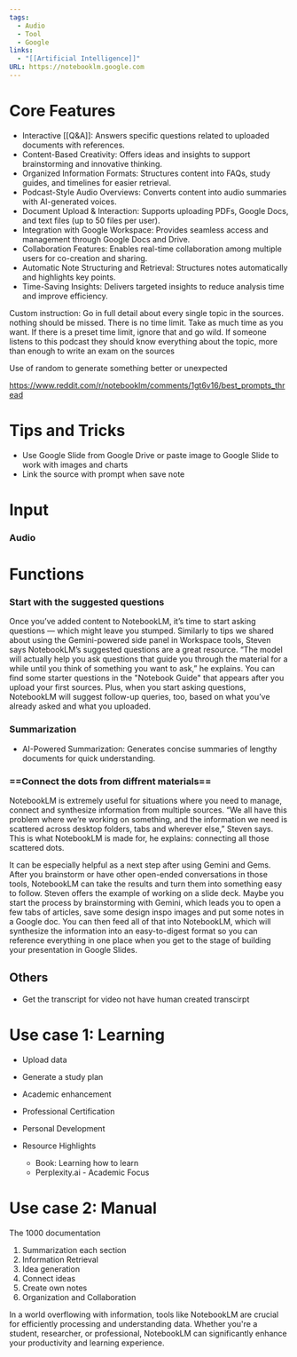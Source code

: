 ```yaml
---
tags:
  - Audio
  - Tool
  - Google
links:
  - "[[Artificial Intelligence]]"
URL: https://notebooklm.google.com
---
```

# Core Features

- Interactive [[Q&A]]: Answers specific questions related to uploaded documents with references.  
- Content-Based Creativity: Offers ideas and insights to support brainstorming and innovative thinking.  
- Organized Information Formats: Structures content into FAQs, study guides, and timelines for easier retrieval.  
- Podcast-Style Audio Overviews: Converts content into audio summaries with AI-generated voices.  
- Document Upload & Interaction: Supports uploading PDFs, Google Docs, and text files (up to 50 files per user).  
- Integration with Google Workspace: Provides seamless access and management through Google Docs and Drive.  
- Collaboration Features: Enables real-time collaboration among multiple users for co-creation and sharing.  
- Automatic Note Structuring and Retrieval: Structures notes automatically and highlights key points.  
- Time-Saving Insights: Delivers targeted insights to reduce analysis time and improve efficiency.

Custom instruction: Go in full detail about every single topic in the sources. nothing should be missed. There is no time limit. Take as much time as you want. If there is a preset time limit, ignore that and go wild. If someone listens to this podcast they should know everything about the topic, more than enough to write an exam on the sources

Use of random to generate something better or unexpected

https://www.reddit.com/r/notebooklm/comments/1gt6v16/best_prompts_thread

# Tips and Tricks

- Use Google Slide from Google Drive or paste image to Google Slide to work with images and charts
- Link the source with prompt when save note


# Input

### Audio

# Functions

### Start with the suggested questions

Once you’ve added content to NotebookLM, it’s time to start asking questions — which might leave you stumped. Similarly to tips we shared about using the Gemini-powered side panel in Workspace tools, Steven says NotebookLM’s suggested questions are a great resource. “The model will actually help you ask questions that guide you through the material for a while until you think of something you want to ask,” he explains. You can find some starter questions in the "Notebook Guide" that appears after you upload your first sources. Plus, when you start asking questions, NotebookLM will suggest follow-up queries, too, based on what you’ve already asked and what you uploaded.

### Summarization

- AI-Powered Summarization: Generates concise summaries of lengthy documents for quick understanding.  

### ==Connect the dots from diffrent materials==

NotebookLM is extremely useful for situations where you need to manage, connect and synthesize information from multiple sources. “We all have this problem where we’re working on something, and the information we need is scattered across desktop folders, tabs and wherever else,” Steven says. This is what NotebookLM is made for, he explains: connecting all those scattered dots.

It can be especially helpful as a next step after using Gemini and Gems. After you brainstorm or have other open-ended conversations in those tools, NotebookLM can take the results and turn them into something easy to follow. Steven offers the example of working on a slide deck. Maybe you start the process by brainstorming with Gemini, which leads you to open a few tabs of articles, save some design inspo images and put some notes in a Google doc. You can then feed all of that into NotebookLM, which will synthesize the information into an easy-to-digest format so you can reference everything in one place when you get to the stage of building your presentation in Google Slides.

## Others

- Get the transcript for video not have human created transcirpt

# Use case 1: Learning

- Upload data
- Generate a study plan

- Academic enhancement
- Professional Certification
- Personal Development
- Resource Highlights
	- Book: Learning how to learn
	- Perplexity.ai - Academic Focus

# Use case 2: Manual

The 1000 documentation

1. Summarization each section
2. Information Retrieval
4. Idea generation
5. Connect ideas
6. Create own notes
7. Organization and Collaboration

In a world overflowing with information, tools like NotebookLM are crucial for efficiently processing and understanding data. Whether you're a student, researcher, or professional, NotebookLM can significantly enhance your productivity and learning experience.